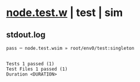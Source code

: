 # [node.test.w](../../../../../../examples/tests/sdk_tests/std/node.test.w) | test | sim

## stdout.log
```log
pass ─ node.test.wsim » root/env0/test:singleton
 
 
Tests 1 passed (1)
Test Files 1 passed (1)
Duration <DURATION>
```

